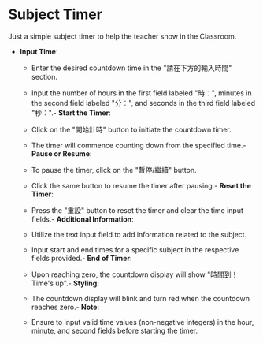 
# Subject Timer 

Just a simple subject timer to help the teacher show in the Classroom. 

-   **Input Time**:

    -   Enter the desired countdown time in the "請在下方的輸入時間" section.
    -   Input the number of hours in the first field labeled "時︰", minutes in the second field labeled "分︰", and seconds in the third field labeled "秒︰".-   **Start the Timer**:

    -   Click on the "開始計時" button to initiate the countdown timer.
    -   The timer will commence counting down from the specified time.-   **Pause or Resume**:

    -   To pause the timer, click on the "暫停/繼續" button.
    -   Click the same button to resume the timer after pausing.-   **Reset the Timer**:

    -   Press the "重設" button to reset the timer and clear the time input fields.-   **Additional Information**:

    -   Utilize the text input field to add information related to the subject.
    -   Input start and end times for a specific subject in the respective fields provided.-   **End of Timer**:

    -   Upon reaching zero, the countdown display will show "時間到！ Time's up".-   **Styling**:

    -   The countdown display will blink and turn red when the countdown reaches zero.-   **Note**:

    -   Ensure to input valid time values (non-negative integers) in the hour, minute, and second fields before starting the timer.
